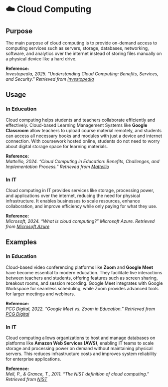 # ☁️ Cloud Computing


## Purpose
The main purpose of cloud computing is to provide on-demand access to computing services such as servers, storage, databases, networking, software, and analytics over the internet instead of storing files manually on a physical device like a hard drive.

**Reference:**  
*Investopedia, 2025. "Understanding Cloud Computing: Benefits, Services, and Security." Retrieved from [Investopedia](https://www.investopedia.com/terms/c/cloud-computing.asp?utm_source=chatgpt.com)*

## Usage

### In Education


Cloud computing helps students and teachers collaborate efficiently and effectively. Cloud-based Learning Management Systems like **Google Classroom** allow teachers to upload course material remotely, and students can access all necessary books and modules with just a device and internet connection. With coursework hosted online, students do not need to worry about digital storage space for learning materials.

**Reference:**  
*Mattellio, 2024. “Cloud Computing in Education: Benefits, Challenges, and Implementation Process.” Retrieved from [Mattellio](https://www.matellio.com/blog/cloud-computing-in-education/?utm_source=chatgpt.com)*

### In IT


Cloud computing in IT provides services like storage, processing power, and applications over the internet, reducing the need for physical infrastructure. It enables businesses to scale resources, enhance collaboration, and improve efficiency while only paying for what they use.

**Reference:**  
*Microsoft, 2024. “What is cloud computing?” Microsoft Azure. Retrieved from [Microsoft Azure](https://azure.microsoft.com/en-us/resources/cloud-computing-dictionary/what-is-cloud-computing/)*

## Examples

### In Education


Cloud-based video conferencing platforms like **Zoom** and **Google Meet** have become essential to modern education. They facilitate live interactions between teachers and students, offering features such as screen sharing, breakout rooms, and session recording. Google Meet integrates with Google Workspace for seamless scheduling, while Zoom provides advanced tools for larger meetings and webinars.

**Reference:**  
*PCG Digital, 2022. “Google Meet vs. Zoom in Education.” Retrieved from [PCG Digital](https://pcg.io/insights/google-meet-vs-zoom-in-education/)*

### In IT

Cloud computing allows organizations to host and manage databases on platforms like **Amazon Web Services (AWS)**, enabling IT teams to scale storage and processing power on demand without maintaining physical servers. This reduces infrastructure costs and improves system reliability for enterprise applications.

**Reference:**  
*Mell, P., & Grance, T., 2011. “The NIST definition of cloud computing.” Retrieved from [NIST](https://nvlpubs.nist.gov/nistpubs/Legacy/SP/nistspecialpublication800-145.pdf)*
